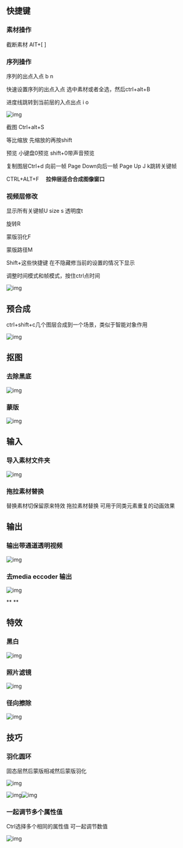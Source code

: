  

## 快捷键

### 素材操作

截断素材 AlT+[ ] 

### 序列操作

序列的出点入点 b n

快速设置序列的出点入点  选中素材或者全选，然后ctrl+alt+B

进度线跳转到当前层的入点出点 i o

![img](img/clip_image001.png)

截图 Ctrl+alt+S

等比缩放   先缩放的再按shift

预览 小键盘0预览 shift+0带声音预览

复制图层Ctrl+d
 向前一帧 Page Down向后一帧 Page Up
 J k跳转关键帧

CTRL+ALT+F 　**拉伸层适合合成图像窗口** 





### 视频层修改

 显示所有关键帧U
 size s 
 透明度t 

旋转R

蒙版羽化F 

蒙版路径M

Shift+这些快捷键  在不隐藏修当前的设置的情况下显示

 



调整时间模式和帧模式，按住ctrl点时间

![img](img/clip_image002.png)

 

## 预合成

ctrl+shift+c几个图层合成到一个场景，类似于智能对象作用

![img](img/clip_image004.jpg)

 

## 抠图

### 去除黑底

![img](img/clip_image005.png)

### 蒙版

![img](img/clip_image007.jpg)

## 输入

### 导入素材文件夹

![img](img/clip_image009.jpg)

### 拖拉素材替换

替换素材切保留原来特效 拖拉素材替换 可用于同类元素重复的动画效果

## 输出

### 输出带通道透明视频

![img](img/clip_image011.jpg)

### 去media eccoder 输出

![img](img/clip_image013.jpg)

**
**

 

## 特效

### 黑白

![img](img/clip_image015.jpg)

### 照片滤镜

![img](img/clip_image016.png)

### 径向擦除

![img](img/clip_image017.png)

## 技巧

### 羽化圆环

固态层然后蒙版相减然后蒙版羽化

![img](img/clip_image019.jpg)

 ![img](file:///C:\Users\Administrator\AppData\Local\Temp\msohtmlclip1\01\clip_image021.jpg)![img](img/clip_image023.jpg)

### 一起调节多个属性值

Ctrl选择多个相同的属性值 可一起调节数值

![img](img/clip_image024.png)

 

 